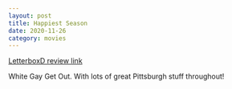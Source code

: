 ```yaml
---
layout: post
title: Happiest Season
date: 2020-11-26
category: movies
---
```

 
[LetterboxD review link](https://letterboxd.com/samarthbhaskar/film/happiest-season/)

White Gay Get Out. With lots of great Pittsburgh stuff throughout!